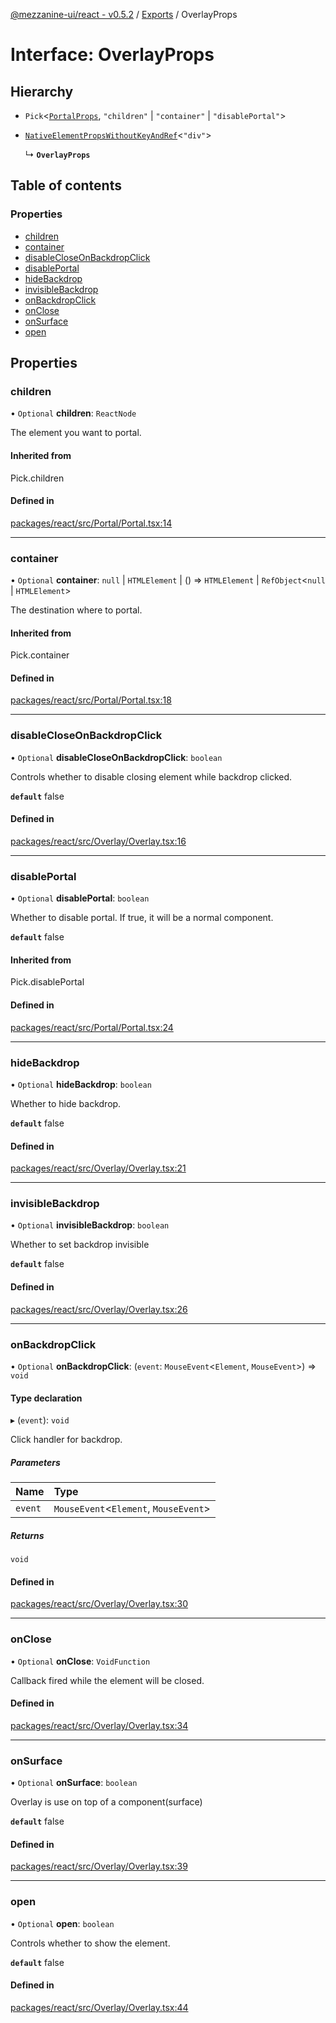 [@mezzanine-ui/react - v0.5.2](../README.md) / [Exports](../modules.md) / OverlayProps

# Interface: OverlayProps

## Hierarchy

- `Pick`<[`PortalProps`](portalprops.md), ``"children"`` \| ``"container"`` \| ``"disablePortal"``\>

- [`NativeElementPropsWithoutKeyAndRef`](../modules.md#nativeelementpropswithoutkeyandref)<``"div"``\>

  ↳ **`OverlayProps`**

## Table of contents

### Properties

- [children](overlayprops.md#children)
- [container](overlayprops.md#container)
- [disableCloseOnBackdropClick](overlayprops.md#disablecloseonbackdropclick)
- [disablePortal](overlayprops.md#disableportal)
- [hideBackdrop](overlayprops.md#hidebackdrop)
- [invisibleBackdrop](overlayprops.md#invisiblebackdrop)
- [onBackdropClick](overlayprops.md#onbackdropclick)
- [onClose](overlayprops.md#onclose)
- [onSurface](overlayprops.md#onsurface)
- [open](overlayprops.md#open)

## Properties

### children

• `Optional` **children**: `ReactNode`

The element you want to portal.

#### Inherited from

Pick.children

#### Defined in

[packages/react/src/Portal/Portal.tsx:14](https://github.com/Mezzanine-UI/mezzanine/blob/83e0173/packages/react/src/Portal/Portal.tsx#L14)

___

### container

• `Optional` **container**: ``null`` \| `HTMLElement` \| () => `HTMLElement` \| `RefObject`<``null`` \| `HTMLElement`\>

The destination where to portal.

#### Inherited from

Pick.container

#### Defined in

[packages/react/src/Portal/Portal.tsx:18](https://github.com/Mezzanine-UI/mezzanine/blob/83e0173/packages/react/src/Portal/Portal.tsx#L18)

___

### disableCloseOnBackdropClick

• `Optional` **disableCloseOnBackdropClick**: `boolean`

Controls whether to disable closing element while backdrop clicked.

**`default`** false

#### Defined in

[packages/react/src/Overlay/Overlay.tsx:16](https://github.com/Mezzanine-UI/mezzanine/blob/83e0173/packages/react/src/Overlay/Overlay.tsx#L16)

___

### disablePortal

• `Optional` **disablePortal**: `boolean`

Whether to disable portal.
If true, it will be a normal component.

**`default`** false

#### Inherited from

Pick.disablePortal

#### Defined in

[packages/react/src/Portal/Portal.tsx:24](https://github.com/Mezzanine-UI/mezzanine/blob/83e0173/packages/react/src/Portal/Portal.tsx#L24)

___

### hideBackdrop

• `Optional` **hideBackdrop**: `boolean`

Whether to hide backdrop.

**`default`** false

#### Defined in

[packages/react/src/Overlay/Overlay.tsx:21](https://github.com/Mezzanine-UI/mezzanine/blob/83e0173/packages/react/src/Overlay/Overlay.tsx#L21)

___

### invisibleBackdrop

• `Optional` **invisibleBackdrop**: `boolean`

Whether to set backdrop invisible

**`default`** false

#### Defined in

[packages/react/src/Overlay/Overlay.tsx:26](https://github.com/Mezzanine-UI/mezzanine/blob/83e0173/packages/react/src/Overlay/Overlay.tsx#L26)

___

### onBackdropClick

• `Optional` **onBackdropClick**: (`event`: `MouseEvent`<`Element`, `MouseEvent`\>) => `void`

#### Type declaration

▸ (`event`): `void`

Click handler for backdrop.

##### Parameters

| Name | Type |
| :------ | :------ |
| `event` | `MouseEvent`<`Element`, `MouseEvent`\> |

##### Returns

`void`

#### Defined in

[packages/react/src/Overlay/Overlay.tsx:30](https://github.com/Mezzanine-UI/mezzanine/blob/83e0173/packages/react/src/Overlay/Overlay.tsx#L30)

___

### onClose

• `Optional` **onClose**: `VoidFunction`

Callback fired while the element will be closed.

#### Defined in

[packages/react/src/Overlay/Overlay.tsx:34](https://github.com/Mezzanine-UI/mezzanine/blob/83e0173/packages/react/src/Overlay/Overlay.tsx#L34)

___

### onSurface

• `Optional` **onSurface**: `boolean`

Overlay is use on top of a component(surface)

**`default`** false

#### Defined in

[packages/react/src/Overlay/Overlay.tsx:39](https://github.com/Mezzanine-UI/mezzanine/blob/83e0173/packages/react/src/Overlay/Overlay.tsx#L39)

___

### open

• `Optional` **open**: `boolean`

Controls whether to show the element.

**`default`** false

#### Defined in

[packages/react/src/Overlay/Overlay.tsx:44](https://github.com/Mezzanine-UI/mezzanine/blob/83e0173/packages/react/src/Overlay/Overlay.tsx#L44)
